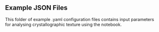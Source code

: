 Example JSON Files
-----------

This folder of example .yaml configuration files contains input parameters for analysing crystallographic texture using the notebook.